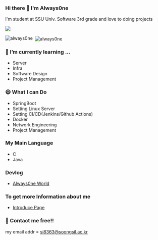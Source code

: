 ### Hi there 👋  I'm Always0ne

I'm student at SSU Univ. Software 3rd grade and love to doing projects  

![](https://komarev.com/ghpvc/?username=always0ne)  

<p><img align="left" src="https://github-readme-stats.vercel.app/api/top-langs/?username=always0ne&layout=compact&hide=html" alt="always0ne" /></p>

<p>&nbsp;<img align="center" src="https://github-readme-stats.vercel.app/api?username=always0ne&show_icons=true" alt="always0ne" /></p>  

### 🌱 I’m currently learning ...
- Server
- Infra
- Software Design
- Project Management

### 😄 What I can Do
- SpringBoot
- Setting Linux Server
- Setting CI/CD(Jenkins/Github Actions)
- Docker
- Network Engineering
- Project Management

### My Main Language
- C
- Java

### Devlog
- [Always0ne World](https://always0ne.github.io/)

### To get more Information about me
- [Introduce Page](https://always0ne.github.io/whoAmI/)

### 💬 Contact me free!!
my email addr = si8363@soongsil.ac.kr

<!--
**always0ne/always0ne** is a ✨ _special_ ✨ repository because its `README.md` (this file) appears on your GitHub profile.

Here are some ideas to get you started:

- 🔭 I’m currently working on ...
- 🌱 I’m currently learning ...
- 👯 I’m looking to collaborate on ...
- 🤔 I’m looking for help with ...
- 💬 Ask me about ...
- 📫 How to reach me: ...
- 😄 Pronouns: ...
- ⚡ Fun fact: ...
-->

